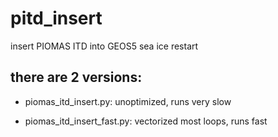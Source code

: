 # pitd_insert

insert PIOMAS ITD into GEOS5 sea ice restart

## there are 2 versions:

* piomas_itd_insert.py: unoptimized, runs very slow

* piomas_itd_insert_fast.py: vectorized most loops, runs fast
